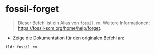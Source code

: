 # fossil-forget

> Dieser Befehl ist ein Alias von `fossil rm`.
> Weitere Informationen: <https://fossil-scm.org/home/help/forget>.

- Zeige die Dokumentation für den originalen Befehl an:

`tldr fossil rm`
